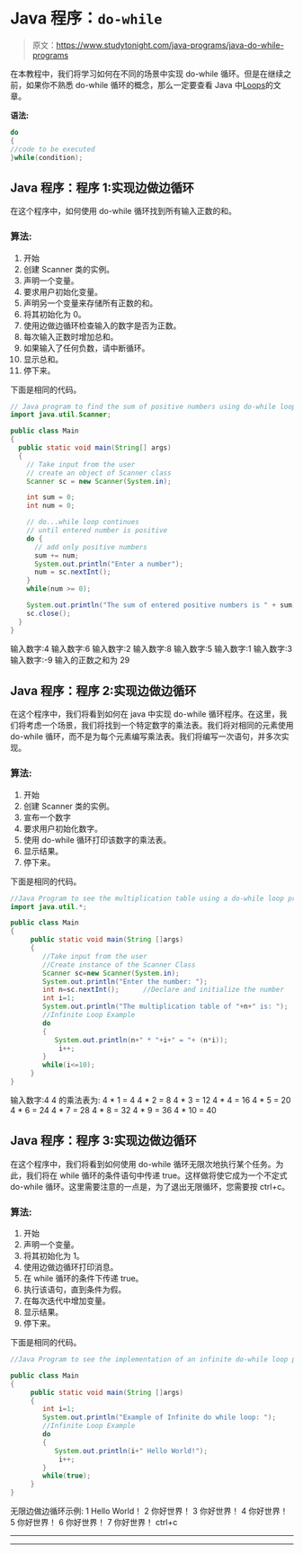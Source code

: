 # Java 程序：`do-while`

> 原文：<https://www.studytonight.com/java-programs/java-do-while-programs>

在本教程中，我们将学习如何在不同的场景中实现 do-while 循环。但是在继续之前，如果你不熟悉 do-while 循环的概念，那么一定要查看 Java 中[Loops](https://www.studytonight.com/java/loops-in-java.php)的文章。

**语法:**

```java
do
{  
//code to be executed  
}while(condition); 
```

## Java 程序：程序 1:实现边做边循环

在这个程序中，如何使用 do-while 循环找到所有输入正数的和。

### 算法:

1.  开始
2.  创建 Scanner 类的实例。
3.  声明一个变量。
4.  要求用户初始化变量。
5.  声明另一个变量来存储所有正数的和。
6.  将其初始化为 0。
7.  使用边做边循环检查输入的数字是否为正数。
8.  每次输入正数时增加总和。
9.  如果输入了任何负数，请中断循环。
10.  显示总和。
11.  停下来。

下面是相同的代码。

```java
// Java program to find the sum of positive numbers using do-while loop
import java.util.Scanner;

public class Main 
{
  public static void main(String[] args) 
  {
    // Take input from the user
    // create an object of Scanner class
    Scanner sc = new Scanner(System.in);

    int sum = 0;
    int num = 0;

    // do...while loop continues 
    // until entered number is positive
    do {
      // add only positive numbers
      sum += num;
      System.out.println("Enter a number");
      num = sc.nextInt();
    } 
    while(num >= 0); 

    System.out.println("The sum of entered positive numbers is " + sum);
    sc.close();
  }
}
```

输入数字:4
输入数字:6
输入数字:2
输入数字:8
输入数字:5
输入数字:1
输入数字:3
输入数字:-9
输入的正数之和为 29

## Java 程序：程序 2:实现边做边循环

在这个程序中，我们将看到如何在 java 中实现 do-while 循环程序。在这里，我们将考虑一个场景，我们将找到一个特定数字的乘法表。我们将对相同的元素使用 do-while 循环，而不是为每个元素编写乘法表。我们将编写一次语句，并多次实现。

### 算法:

1.  开始
2.  创建 Scanner 类的实例。
3.  宣布一个数字
4.  要求用户初始化数字。
5.  使用 do-while 循环打印该数字的乘法表。
6.  显示结果。
7.  停下来。

下面是相同的代码。

```java
//Java Program to see the multiplication table using a do-while loop program
import java.util.*;

public class Main
{
     public static void main(String []args)
     {
        //Take input from the user
        //Create instance of the Scanner Class
        Scanner sc=new Scanner(System.in); 
        System.out.println("Enter the number: ");
        int n=sc.nextInt();      //Declare and initialize the number
        int i=1;
        System.out.println("The multiplication table of "+n+" is: ");
        //Infinite Loop Example      
        do
        {
           System.out.println(n+" * "+i+" = "+ (n*i));
            i++;
        }
        while(i<=10);
     }
}
```

输入数字:4
4 的乘法表为:
4 * 1 = 4
4 * 2 = 8
4 * 3 = 12
4 * 4 = 16
4 * 5 = 20
4 * 6 = 24
4 * 7 = 28
4 * 8 = 32
4 * 9 = 36
4 * 10 = 40

## Java 程序：程序 3:实现边做边循环

在这个程序中，我们将看到如何使用 do-while 循环无限次地执行某个任务。为此，我们将在 while 循环的条件语句中传递 true。这样做将使它成为一个不定式 do-while 循环。这里需要注意的一点是，为了退出无限循环，您需要按 ctrl+c。

### 算法:

1.  开始
2.  声明一个变量。
3.  将其初始化为 1。
4.  使用边做边循环打印消息。
5.  在 while 循环的条件下传递 true。
6.  执行该语句，直到条件为假。
7.  在每次迭代中增加变量。
8.  显示结果。
9.  停下来。

下面是相同的代码。

```java
//Java Program to see the implementation of an infinite do-while loop program

public class Main
{
     public static void main(String []args)
     {
        int i=1;
        System.out.println("Example of Infinite do while loop: ");
        //Infinite Loop Example      
        do
        {
           System.out.println(i+" Hello World!");
            i++;
        }
        while(true);
     }
}
```

无限边做边循环示例:
1 Hello World！
2 你好世界！
3 你好世界！
4 你好世界！
5 你好世界！
6 你好世界！
7 你好世界！
ctrl+c

* * *

* * *